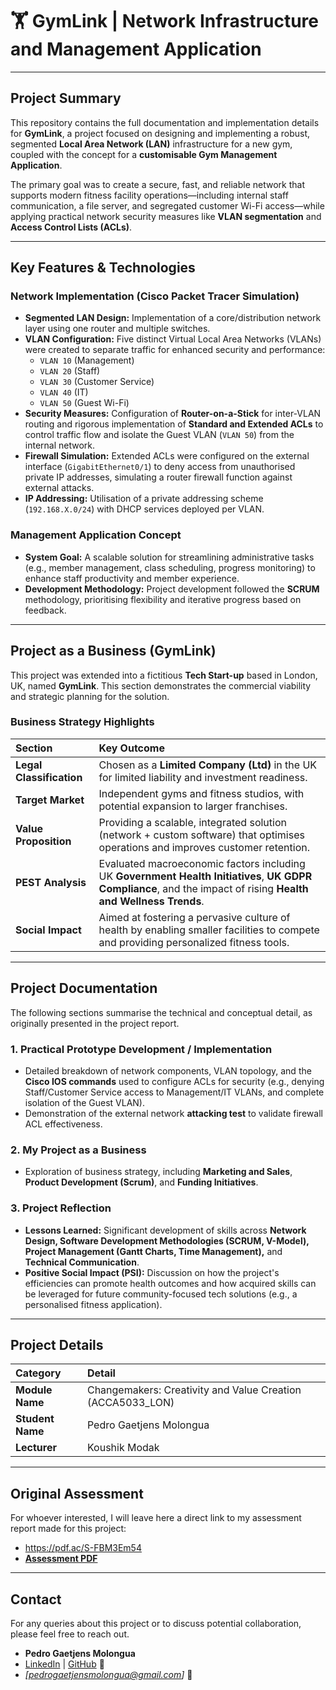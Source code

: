 # 🏋️ **GymLink** | Network Infrastructure and Management Application

***

## **Project Summary**

This repository contains the full documentation and implementation details for **GymLink**, a project focused on designing and implementing a robust, segmented **Local Area Network (LAN)** infrastructure for a new gym, coupled with the concept for a **customisable Gym Management Application**.

The primary goal was to create a secure, fast, and reliable network that supports modern fitness facility operations—including internal staff communication, a file server, and segregated customer Wi-Fi access—while applying practical network security measures like **VLAN segmentation** and **Access Control Lists (ACLs)**.

***

## **Key Features & Technologies**

### **Network Implementation (Cisco Packet Tracer Simulation)**
* **Segmented LAN Design:** Implementation of a core/distribution network layer using one router and multiple switches.
* **VLAN Configuration:** Five distinct Virtual Local Area Networks (VLANs) were created to separate traffic for enhanced security and performance:
    * `VLAN 10` (Management)
    * `VLAN 20` (Staff)
    * `VLAN 30` (Customer Service)
    * `VLAN 40` (IT)
    * `VLAN 50` (Guest Wi-Fi)
* **Security Measures:** Configuration of **Router-on-a-Stick** for inter-VLAN routing and rigorous implementation of **Standard and Extended ACLs** to control traffic flow and isolate the Guest VLAN (`VLAN 50`) from the internal network.
* **Firewall Simulation:** Extended ACLs were configured on the external interface (`GigabitEthernet0/1`) to deny access from unauthorised private IP addresses, simulating a router firewall function against external attacks.
* **IP Addressing:** Utilisation of a private addressing scheme (`192.168.X.0/24`) with DHCP services deployed per VLAN.

### **Management Application Concept**
* **System Goal:** A scalable solution for streamlining administrative tasks (e.g., member management, class scheduling, progress monitoring) to enhance staff productivity and member experience.
* **Development Methodology:** Project development followed the **SCRUM** methodology, prioritising flexibility and iterative progress based on feedback.

***

## **Project as a Business (GymLink)**

This project was extended into a fictitious **Tech Start-up** based in London, UK, named **GymLink**. This section demonstrates the commercial viability and strategic planning for the solution.

### **Business Strategy Highlights**
| Section | Key Outcome |
| :--- | :--- |
| **Legal Classification** | Chosen as a **Limited Company (Ltd)** in the UK for limited liability and investment readiness. |
| **Target Market** | Independent gyms and fitness studios, with potential expansion to larger franchises. |
| **Value Proposition** | Providing a scalable, integrated solution (network + custom software) that optimises operations and improves customer retention. |
| **PEST Analysis** | Evaluated macroeconomic factors including UK **Government Health Initiatives**, **UK GDPR Compliance**, and the impact of rising **Health and Wellness Trends**. |
| **Social Impact** | Aimed at fostering a pervasive culture of health by enabling smaller facilities to compete and providing personalized fitness tools. |

***

## **Project Documentation**

The following sections summarise the technical and conceptual detail, as originally presented in the project report.

### **1. Practical Prototype Development / Implementation**
* Detailed breakdown of network components, VLAN topology, and the **Cisco IOS commands** used to configure ACLs for security (e.g., denying Staff/Customer Service access to Management/IT VLANs, and complete isolation of the Guest VLAN).
* Demonstration of the external network **attacking test** to validate firewall ACL effectiveness.

### **2. My Project as a Business**
* Exploration of business strategy, including **Marketing and Sales**, **Product Development (Scrum)**, and **Funding Initiatives**.

### **3. Project Reflection**
* **Lessons Learned:** Significant development of skills across **Network Design, Software Development Methodologies (SCRUM, V-Model), Project Management (Gantt Charts, Time Management),** and **Technical Communication**.
* **Positive Social Impact (PSI):** Discussion on how the project's efficiencies can promote health outcomes and how acquired skills can be leveraged for future community-focused tech solutions (e.g., a personalised fitness application).

***

## **Project Details**

| Category | Detail |
| :--- | :--- |
| **Module Name** | Changemakers: Creativity and Value Creation (ACCA5033_LON) |
| **Student Name** | Pedro Gaetjens Molongua |
| **Lecturer** | Koushik Modak |

*** 

##  **Original Assessment** 
For whoever interested, I will leave here a direct link to my assessment report made for this project: 
* https://pdf.ac/S-FBM3Em54 
* [**Assessment PDF**](http://pdf.ac/S-FBM3Em54 "**Assessment PDF**")

***

## **Contact**

For any queries about this project or to discuss potential collaboration, please feel free to reach out.

* **Pedro Gaetjens Molongua**
* [LinkedIn](https://linkedin.com/in/pedro-g-a81978214) | [GitHub](https://github.com/PedrxG) 🌱
* *\[pedrogaetjensmolongua@gmail.com]* 📧
